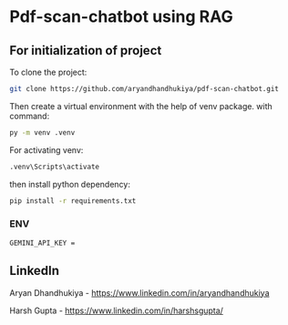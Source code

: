 # Pdf-scan-chatbot using RAG

## For initialization of project

To clone the project:
```bash
git clone https://github.com/aryandhandhukiya/pdf-scan-chatbot.git
```

Then create a virtual environment with the help of venv package. with command: 
``` bash
py -m venv .venv
```
For activating venv:

``` bash
.venv\Scripts\activate
```
then install python dependency:

``` bash
pip install -r requirements.txt
``` 
### ENV 
    GEMINI_API_KEY = 

## LinkedIn
Aryan Dhandhukiya - https://www.linkedin.com/in/aryandhandhukiya

Harsh Gupta - https://www.linkedin.com/in/harshsgupta/
